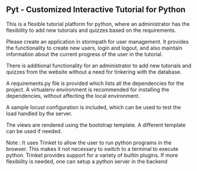 Pyt - Customized Interactive Tutorial for Python
------------------------------------------------

This is a flexible tutorial platform for python, where an administrator
has the flexibility to add new tutorials and quizzes based on the requirements.

Please create an application in stormpath for user management. It provides
the functionality to create new users, login and logout, and also maintain
information about the current progress of the user in the tutorial.

There is additional functionality for an administrator to add new tutorials
and quizzes from the website without a need for tinkering with the database.

A requirements.py file is provided which lists all the dependencies for the
project. A virtualenv environment is recommended for installing the dependencies,
without affecting the local environment.

A sample locust configuration is included, which can be used to test the load
handled by the server.

The views are rendered using the bootstrap template. A different template
can be used if needed.

Note : It uses Trinket to allow the user to run python programs in the browser.
This makes it not necessary to switch to a terminal to execute python.
Trinket provides support for a variety of builtin plugins. If 
more flexibility is needed, one can setup a python server in the backend 

